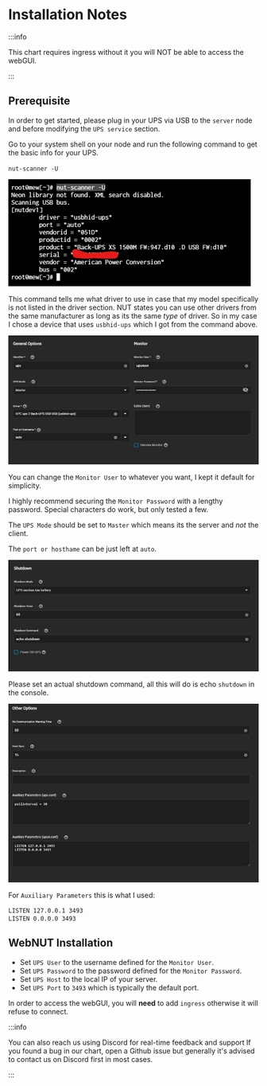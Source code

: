 # Installation Notes

:::info

This chart requires ingress without it you will NOT be able to access the webGUI.

:::

## Prerequisite

In order to get started, please plug in your UPS via USB to the `server` node and before modifying the `UPS service` section.

Go to your system shell on your node and run the following command to get the basic info for your UPS.

`nut-scanner -U`

![nut-scanner](./img/nut-scanner.png)

This command tells me what driver to use in case that my model specifically is not listed in the driver section. NUT states you can use other drivers from the same manufacturer as long as its the same _type_ of driver. So in my case I chose a device that uses `usbhid-ups` which I got from the command above.

![ups-server](./img/ups-server.png)

You can change the `Monitor User` to whatever you want, I kept it default for simplicity.

I highly recommend securing the `Monitor Password` with a lengthy password. Special characters do work, but only tested a few.

The `UPS Mode` should be set to `Master` which means its the server and _not_ the client.

The `port or hosthame` can be just left at `auto`.

![ups-shutdown](./img/ups-shutdown.png)

Please set an actual shutdown command, all this will do is echo `shutdown` in the console.

![ups-other](./img/ups-other.png)

For `Auxiliary Parameters` this is what I used:

```text
LISTEN 127.0.0.1 3493
LISTEN 0.0.0.0 3493
```

## WebNUT Installation

- Set `UPS User` to the username defined for the `Monitor User`.
- Set `UPS Password` to the password defined for the `Monitor Password`.
- Set `UPS Host` to the local IP of your server.
- Set `UPS Port` to `3493` which is typically the default port.

In order to access the webGUI, you will **need** to add `ingress` otherwise it will refuse to connect.

:::info

You can also reach us using Discord for real-time feedback and support
If you found a bug in our chart, open a Github issue but generally it's advised to contact us on Discord first in most cases.

:::
